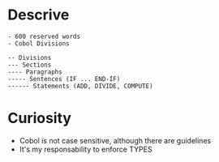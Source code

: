 # Descrive
    - 600 reserved words
    - Cobol Divisions
    
    -- Divisions
    --- Sections
    ---- Paragraphs
    ----- Sentences (IF ... END-IF)
    ------ Statements (ADD, DIVIDE, COMPUTE)

# Curiosity
- Cobol is not case sensitive, although there are guidelines
- It's my responsability to enforce TYPES
